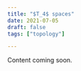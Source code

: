 ```yaml
---
title: "$T_4$ spaces"
date: 2021-07-05
draft: false
tags: ["topology"]

---
```


Content coming soon.